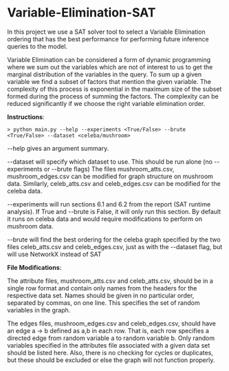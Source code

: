 # Variable-Elimination-SAT

In this project we use a SAT solver tool to select a Variable Elimination ordering that has the best performance for performing future inference queries to the model.

Variable Elimination can be considered a form of dynamic programming where we sum out the variables which are not of interest to us to get the marginal distribution of the variables in the query.  To sum up a given variable we find a subset of factors that mention the given variable. The complexity of this process is exponential in the maximum size of the subset formed during the process of summing the factors.  The complexity can be reduced significantly if we choose the right variable elimination order. 

<b>Instructions</b>:

	> python main.py --help --experiments <True/False> --brute <True/False> --dataset <celeba/mushroom>

--help gives an argument summary.

--dataset will specify which dataset to use. This should be run alone (no --experiments or --brute flags) The files mushroom_atts.csv, mushroom_edges.csv can be modified for graph structure on mushroom data. Similarly, celeb_atts.csv and celeb_edges.csv can be modified for the celeba data.

--experiments will run sections 6.1 and 6.2 from the report (SAT runtime analysis). If True and --brute is False, it will only run this section. By default it runs on celeba data and would require modifications to perform on mushroom data.

--brute will find the best ordering for the celeba graph specified by the two files celeb_atts.csv and celeb_edges.csv, just as with the --dataset flag, but will use NetworkX instead of SAT

<b>File Modifications</b>:

The attribute files, mushroom_atts.csv and celeb_atts.csv, should be in a single row format and contain only names from the headers for the respective data set. Names should be given in no particular order, separated by commas, on one line. This specifies the set of random variables in the graph.

The edges files, mushroom_edges.csv and celeb_edges.csv, should have an edge a -> b defined as a,b in each row. That is, each row specifies a directed edge from random variable a to random variable b. Only random variables specified in the attributes file associated with a given data set should be listed here. Also, there is no checking for cycles or duplicates, but these should be excluded or else the graph will not function properly. 

